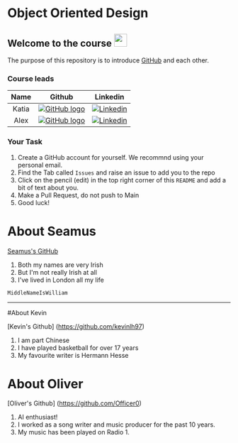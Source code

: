 # Object Oriented Design

## Welcome to the course <img src="https://github.com/TheDudeThatCode/TheDudeThatCode/blob/master/Assets/Hi.gif" width="29px">

The purpose of this repository is to introduce [GitHub](https://docs.github.com/en) and each other.

### Course leads

| Name |                                                       Github                                                                                                      |                                   Linkedin                                    |
| :------: | :----------------------------------------------------------------------------------------------: | :--------------------------------------------------------------------------: |
|   Katia |   [![GitHub logo](https://cdn4.iconfinder.com/data/icons/iconsimple-logotypes/512/github-16.png)](https://github.com/missKatiaPunter)   |   [![Linkedin](https://www.linkedin.com/favicon.ico)](https://www.linkedin.com/in/katia-punter-6313ba177/)  |                                                                              |
| Alex | [![GitHub logo](https://cdn4.iconfinder.com/data/icons/iconsimple-logotypes/512/github-16.png)](https://github.com/alexcasper)  | [![Linkedin](https://www.linkedin.com/favicon.ico)](https://www.linkedin.com/in/alexcaspercline/)  |

### Your Task

1. Create a GitHub account for yourself. We recommnd using your personal email.
2. Find the Tab called `Issues` and raise an issue to add you to the repo
3. Click on the pencil (edit) in the top right corner of this `README` and add a bit of text about you.
4. Make a Pull Request, do not push to Main
5. Good luck!


# About Seamus

[Seamus's GitHub](https://github.com/SeamusConlon)

1. Both my names are very Irish
2. But I'm not really Irish at all
3. I've lived in London all my life

`MiddleNameIsWilliam`

---

#About Kevin

[Kevin's Github] (https://github.com/kevinlh97)

1. I am part Chinese
2. I have played basketball for over 17 years
3. My favourite writer is Hermann Hesse

# About Oliver

[Oliver's Github] (https://github.com/Officer0)

1. AI enthusiast!
2. I worked as a song writer and music producer for the past 10 years. 
3. My music has been played on Radio 1.
